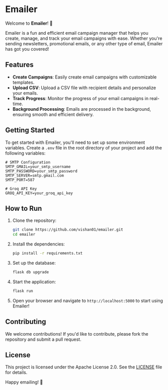 # Emailer

Welcome to **Emailer**! 🚀

Emailer is a fun and efficient email campaign manager that helps you create, manage, and track your email campaigns with ease. Whether you're sending newsletters, promotional emails, or any other type of email, Emailer has got you covered!

## Features

- **Create Campaigns**: Easily create email campaigns with customizable templates.
- **Upload CSV**: Upload a CSV file with recipient details and personalize your emails.
- **Track Progress**: Monitor the progress of your email campaigns in real-time.
- **Background Processing**: Emails are processed in the background, ensuring smooth and efficient delivery.

## Getting Started

To get started with Emailer, you'll need to set up some environment variables. Create a `.env` file in the root directory of your project and add the following variables:

```env
# SMTP Configuration
SMTP_GMAIL=your_smtp_username
SMTP_PASSWORD=your_smtp_password
SMTP_SERVER=smtp.gmail.com
SMTP_PORT=587

# Groq API Key
GROQ_API_KEY=your_groq_api_key
```

## How to Run

1. Clone the repository:
    ```sh
    git clone https://github.com/vishan01/emailer.git
    cd emailer
    ```

2. Install the dependencies:
    ```sh
    pip install -r requirements.txt
    ```

3. Set up the database:
    ```sh
    flask db upgrade
    ```

4. Start the application:
    ```sh
    flask run
    ```

5. Open your browser and navigate to `http://localhost:5000` to start using Emailer!

## Contributing

We welcome contributions! If you'd like to contribute, please fork the repository and submit a pull request.

## License

This project is licensed under the Apache License 2.0. See the [LICENSE](LICENSE) file for details.

Happy emailing! 📧